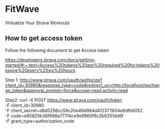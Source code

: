 # FitWave

Virtualize Your Strava Workouts

## How to get access token

Follow the following document to get Access token

https://developers.strava.com/docs/getting-started/#:~:text=Access%20tokens%20are%20required%20for,tokens%20expire%20every%20six%20hours.

Step 1:
http://www.strava.com/oauth/authorize?client_id=30980&response_type=code&redirect_uri=http://localhost/exchange_token&approval_prompt=force&scope=read,activity:read

Step2:
curl -X POST https://www.strava.com/oauth/token \
-F client_id=30980 \
-F client_secret=d8d5256cc59c20e49d984d412377604e8dfb6052 \
-F code=e80825b36f668a777f4ce9e9960f6c2b6351dd6f \
-F grant_type=authorization_code
